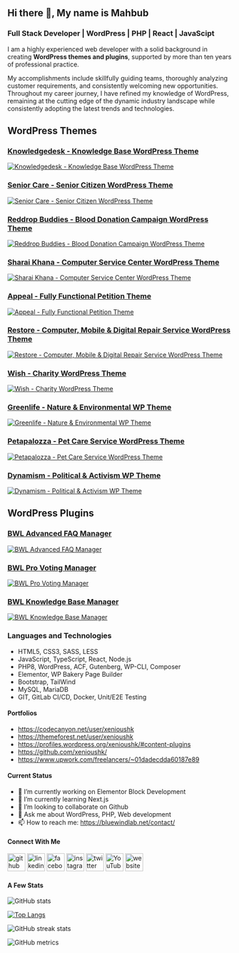 ## Hi there 👋, My name is Mahbub

### Full Stack Developer | WordPress | PHP | React | JavaScipt

I am a highly experienced web developer with a solid background in creating <strong>WordPress themes and plugins</strong>, supported by more than ten years of professional practice.

<p>My accomplishments include skillfully guiding teams, thoroughly analyzing customer requirements, and consistently welcoming new opportunities. Throughout my career journey, I have refined my knowledge of WordPress, remaining at the cutting edge of the dynamic industry landscape while consistently adopting the latest trends and technologies.</p>

## WordPress Themes

### [Knowledgedesk - Knowledge Base WordPress Theme](https://1.envato.market/kdesk-wp)

[![Knowledgedesk - Knowledge Base WordPress Theme](https://xenioushk.github.io/bwl-static-assets/previews/themes/kdesk.jpg)](https://1.envato.market/kdesk-wp)

### [Senior Care - Senior Citizen WordPress Theme](https://1.envato.market/srcare-wp)

[![Senior Care - Senior Citizen WordPress Theme](https://xenioushk.github.io/bwl-static-assets/previews/themes/srcare.jpg)](https://1.envato.market/srcare-wp)

### [Reddrop Buddies - Blood Donation Campaign WordPress Theme](https://1.envato.market/rbuddies-wp)

[![Reddrop Buddies - Blood Donation Campaign WordPress Theme](https://xenioushk.github.io/bwl-static-assets/previews/themes/reddrop_buddies.jpg)](https://1.envato.market/rbuddies-wp)

### [Sharai Khana - Computer Service Center WordPress Theme](https://1.envato.market/skhana-wp)

[![Sharai Khana - Computer Service Center WordPress Theme](https://xenioushk.github.io/bwl-static-assets/previews/themes/sharai_khana.jpg)](https://1.envato.market/skhana-wp)

### [Appeal - Fully Functional Petition Theme](https://1.envato.market/appeal-wp)

[![Appeal - Fully Functional Petition Theme](https://xenioushk.github.io/bwl-static-assets/previews/themes/appeal.jpg)](https://1.envato.market/appeal-wp)

### [Restore - Computer, Mobile & Digital Repair Service WordPress Theme](https://1.envato.market/restore-wp)

[![Restore - Computer, Mobile & Digital Repair Service WordPress Theme](https://xenioushk.github.io/bwl-static-assets/previews/themes/restore.jpg)](https://1.envato.market/restore-wp)

### [Wish - Charity WordPress Theme](https://1.envato.market/wish-wp)

[![Wish - Charity WordPress Theme](https://xenioushk.github.io/bwl-static-assets/previews/themes/wish.jpg)](https://1.envato.market/wish-wp)

### [Greenlife - Nature & Environmental WP Theme](https://1.envato.market/greenlife-wp)

[![Greenlife - Nature & Environmental WP Theme](https://xenioushk.github.io/bwl-static-assets/previews/themes/greenlife.jpg)](https://1.envato.market/greenlife-wp)

### [Petapalozza - Pet Care Service WordPress Theme](https://1.envato.market/petapalozza-wp)

[![Petapalozza - Pet Care Service WordPress Theme](https://xenioushk.github.io/bwl-static-assets/previews/themes/petapalozza.jpg)](https://1.envato.market/petapalozza-wp)

### [Dynamism - Political & Activism WP Theme](https://1.envato.market/dynamism-wp)

[![Dynamism - Political & Activism WP Theme](https://xenioushk.github.io/bwl-static-assets/previews/themes/dynamism.jpg)](https://1.envato.market/dynamism-wp)

## WordPress Plugins

### [BWL Advanced FAQ Manager](https://1.envato.market/baf-wp)

[![BWL Advanced FAQ Manager](https://xenioushk.github.io/bwl-static-assets/previews/plugins/baf.jpg)](https://1.envato.market/baf-wp)

### [BWL Pro Voting Manager](https://1.envato.market/bpvm-wp)

[![BWL Pro Voting Manager](https://xenioushk.github.io/bwl-static-assets/previews/plugins/bpvm.jpg)](https://1.envato.market/bpvm-wp)

### [BWL Knowledge Base Manager](https://1.envato.market/bkbm-wp)

[![BWL Knowledge Base Manager](https://xenioushk.github.io/bwl-static-assets/previews/plugins/bkbm.jpg)](https://1.envato.market/bkbm-wp)

### Languages and Technologies

<ul>
<li>HTML5, CSS3, SASS, LESS</li>
<li>JavaScript, TypeScript, React, Node.js</li>
<li>PHP8, WordPress, ACF, Gutenberg, WP-CLI, Composer</li>
<li>Elementor, WP Bakery Page Builder</li>
<li>Bootstrap, TailWind</li>
<li>MySQL, MariaDB</li>
<li>GIT, GitLab CI/CD, Docker, Unit/E2E Testing</li>
</ul>

<h4>Portfolios</h4>

- https://codecanyon.net/user/xenioushk
- https://themeforest.net/user/xenioushk
- https://profiles.wordpress.org/xenioushk/#content-plugins
- https://github.com/xenioushk/
- https://www.upwork.com/freelancers/~01dadecdda60187e89

<h4>Current Status</h4>

- 🔭 I’m currently working on Elementor Block Development
- 🌱 I’m currently learning Next.js
- 👯 I’m looking to collaborate on Github
- 💬 Ask me about WordPress, PHP, Web development
- 📫 How to reach me: https://bluewindlab.net/contact/

<h4>Connect With Me</h4>

[<img src='https://cdn.jsdelivr.net/npm/simple-icons@3.0.1/icons/github.svg' alt='github' height='40'>](https://github.com/xenioushk) [<img src='https://cdn.jsdelivr.net/npm/simple-icons@3.0.1/icons/linkedin.svg' alt='linkedin' height='40'>](https://www.linkedin.com/in/hkhan-cse/) [<img src='https://cdn.jsdelivr.net/npm/simple-icons@3.0.1/icons/facebook.svg' alt='facebook' height='40'>](https://www.facebook.com/hkhan.cse) [<img src='https://cdn.jsdelivr.net/npm/simple-icons@3.0.1/icons/instagram.svg' alt='instagram' height='40'>](https://www.instagram.com/bluewindlab/) [<img src='https://cdn.jsdelivr.net/npm/simple-icons@3.0.1/icons/twitter.svg' alt='twitter' height='40'>](https://twitter.com/bluewindlab) [<img src='https://cdn.jsdelivr.net/npm/simple-icons@3.0.1/icons/youtube.svg' alt='YouTube' height='40'>](https://www.youtube.com/channel/bluewindlab) [<img src='https://cdn.jsdelivr.net/npm/simple-icons@3.0.1/icons/icloud.svg' alt='website' height='40'>](https://bluewindlab.net)

<h4>A Few Stats</h4>

![GitHub stats](https://github-readme-stats.vercel.app/api?username=xenioushk&show_icons=true&count_private=true)

[![Top Langs](https://github-readme-stats.vercel.app/api/top-langs/?username=xenioushk)](https://github.com/anuraghazra/github-readme-stats)

![GitHub streak stats](https://streak-stats.demolab.com/?user=xenioushk)

![GitHub metrics](https://metrics.lecoq.io/xenioushk)
